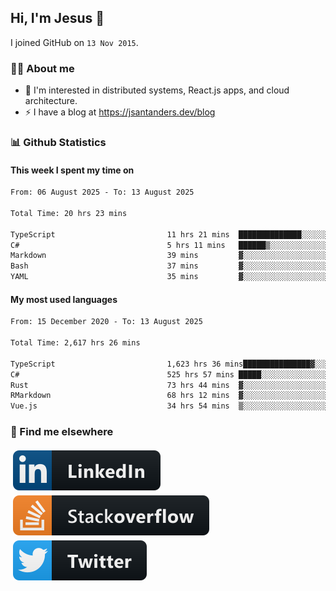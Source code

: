 ## Hi, I'm Jesus 👋

I joined GitHub on `13 Nov 2015`.

<!-- Talking about you -->

### 👨‍💻 About me

- 👦 I'm interested in distributed systems, React.js apps, and cloud architecture.
- ⚡️ I have a blog at <https://jsantanders.dev/blog>

### 📊 Github Statistics

#### This week I spent my time on

<!--START_SECTION:weekly-->

```txt
From: 06 August 2025 - To: 13 August 2025

Total Time: 20 hrs 23 mins

TypeScript                         11 hrs 21 mins  ██████████████░░░░░░░░░░░   55.65 %
C#                                 5 hrs 11 mins   ██████▒░░░░░░░░░░░░░░░░░░   25.45 %
Markdown                           39 mins         ▓░░░░░░░░░░░░░░░░░░░░░░░░   03.26 %
Bash                               37 mins         ▓░░░░░░░░░░░░░░░░░░░░░░░░   03.06 %
YAML                               35 mins         ▓░░░░░░░░░░░░░░░░░░░░░░░░   02.92 %
```

<!--END_SECTION:weekly-->

#### My most used languages

<!--START_SECTION:alltime-->

```txt
From: 15 December 2020 - To: 13 August 2025

Total Time: 2,617 hrs 26 mins

TypeScript                         1,623 hrs 36 mins███████████████▓░░░░░░░░░   62.03 %
C#                                 525 hrs 57 mins █████░░░░░░░░░░░░░░░░░░░░   20.09 %
Rust                               73 hrs 44 mins  ▓░░░░░░░░░░░░░░░░░░░░░░░░   02.82 %
RMarkdown                          68 hrs 12 mins  ▓░░░░░░░░░░░░░░░░░░░░░░░░   02.61 %
Vue.js                             34 hrs 54 mins  ▒░░░░░░░░░░░░░░░░░░░░░░░░   01.33 %
```

<!--END_SECTION:alltime-->

### 📢 Find me elsewhere

<p>
  <a target="_blank" href="https://linkedin.com/in/jsantanders">
    <img src="https://github.com/jsantanders/jsantanders/blob/master/img/linkedin.svg" alt="LinkedIn" style="vertical-align:top; margin:4px">
  </a>
  
  <a target="_blank" href="https://stackoverflow.com/users/7318331/jesus-santander">
    <img src="https://github.com/jsantanders/jsantanders/blob/master/img/stackoverflow.svg" alt="StackOverflow" style="vertical-align:top; margin:4px">
  </a>
  
  <a target="_blank" href="http://twitter.com/jsantanders">
    <img src="https://github.com/jsantanders/jsantanders/blob/master/img/twitter.svg" alt="Twitter" style="vertical-align:top; margin:4px">
  </a>
</p>
